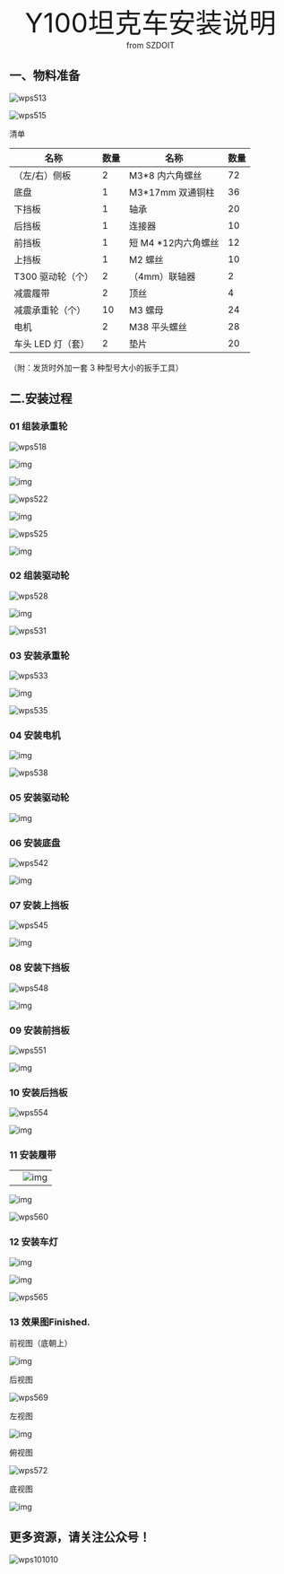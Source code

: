  <center> <font size=10>Y100坦克车安装说明 </font></center>

<center> from SZDOIT </center>

## 一、物料准备 

![wps513](wps513.png)

![wps515](wps515.png)

清单 

| 名称              | 数量 | 名称                | 数量 |
| ----------------- | ---- | ------------------- | ---- |
| （左/右）侧板     | 2    | M3*8 内六角螺丝     | 72   |
| 底盘              | 1    | M3*17mm 双通铜柱    | 36   |
| 下挡板            | 1    | 轴承                | 20   |
| 后挡板            | 1    | 连接器              | 10   |
| 前挡板            | 1    | 短 M4 *12内六角螺丝 | 12   |
| 上挡板            | 1    | M2 螺丝             | 10   |
| T300 驱动轮（个） | 2    | （4mm）联轴器       | 2    |
| 减震履带          | 2    | 顶丝                | 4    |
| 减震承重轮（个）  | 10   | M3 螺母             | 24   |
| 电机              | 2    | M38 平头螺丝        | 28   |
| 车头 LED 灯（套） | 2    | 垫片                | 20   |

（附：发货时外加一套 3 种型号大小的扳手工具）

## 二.安装过程

### 01 组装承重轮 

![wps518](wps518.png)

![img](wps519.png) 

![img](wps521.png) 

![wps522](wps522.png)

![img](wps524.png) 

![wps525](wps525.png)

![img](wps526.png) 

### 02 组装驱动轮

![wps528](wps528.png)

![img](wps530.png) 

![wps531](wps531.png)

### 03 安装承重轮 

![wps533](wps533.png)

![img](wps534.png) 

![wps535](wps535.png)

### 04 安装电机

![img](wps537.png) 

![wps538](wps538.png)

### 05 安装驱动轮

![img](wps540.png) 

 

### 06 安装底盘

![wps542](wps542.png)

![img](wps543.png) 

### 07 安装上挡板 

![wps545](wps545.png)

![img](wps546.png) 

### 08 安装下挡板 

![wps548](wps548.png)

![img](wps549.png) 

### 09 安装前挡板 

![wps551](wps551.png)

![img](wps552.png) 

 

### 10 安装后挡板 

![wps554](wps554.png)

![img](wps555.png) 

 

### 11 安装履带

|      |                    |
| ---- | ------------------ |
|      | ![img](wps557.png) |

![img](wps559.png) 

 ![wps560](wps560.png)

### 12 安装车灯 

![img](wps563.png) 

![img](wps564.png) 

![wps565](wps565.png)

### 13 效果图Finished.

前视图（底朝上）

![img](wps567.png) 

后视图

 ![wps569](wps569.png)

左视图

![img](wps570.png) 

俯视图



![wps572](wps572.png)

底视图

![img](wps573.png) 

 

 

## 更多资源，请关注公众号！

![wps101010](wps101010.png)